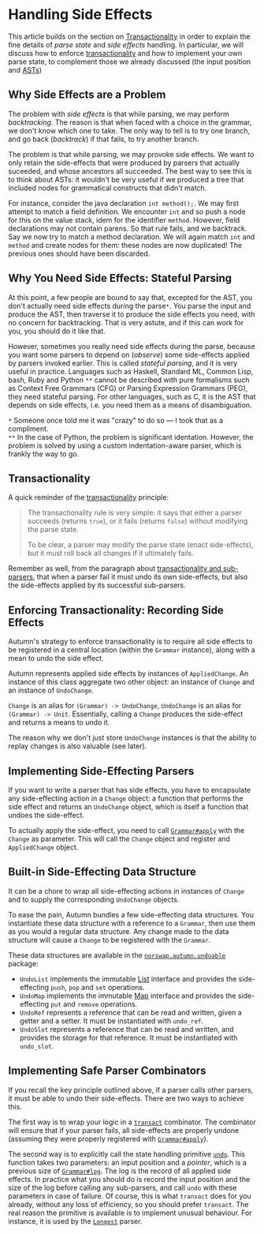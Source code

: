 # Handling Side Effects

This article builds on the section on [Transactionality] in order to explain the fine details
of *parse state* and *side effects* handling. In particular, we will discuss how to enforce
[transactionality] and how to implement your own parse state, to complement those we already
discussed (the input position and [ASTs])

[Transactionality]: transactionality.md
[transactionality]: transactionality.md#the-transactionality-principle

[ASTs]: ast.md

## Why Side Effects are a Problem

The problem with *side effects* is that while parsing, we may perform *backtracking*. The reason
is that when faced with a choice in the grammar, we don't know which one to take. The only way to
tell is to try one branch, and go back (*backtrack*) if that fails, to try another branch.

The problem is that while parsing, we may provoke side effects. We want to only retain the
side-effects that were produced by parsers that actually suceeded, and whose ancestors all
succeeded. The best way to see this is to think about ASTs: it wouldn't be very useful if we
produced a tree that included nodes for grammatical constructs that didn't match.

For instance, consider the java declaration `int method();`. We may first attempt to match a field
definition. We encounter `int` and so push a node for this on the value stack, idem for the
identifier `method`. However, field declarations may not contain parens. So that rule fails, and
we backtrack. Say we now try to match a method declaration. We will again match `int` and `method`
and create nodes for them: these nodes are now duplicated! The previous ones should have been
discarded.

## Why You Need Side Effects: Stateful Parsing

At this point, a few people are bound to say that, excepted for the AST, you don't actually need
side effects during the parse`*`. You parse the input and produce the AST, then traverse it to
produce the side effects you need, with no concern for backtracking. That is very astute, and if
this can work for you, you should do it like that.

However, sometimes you really need side effects during the parse, because you want some parsers to
depend on (*observe*) some side-effects applied by parsers invoked earlier. This is called *stateful
parsing*, and it is very useful in practice. Languages such as Haskell, Standard ML, Common Lisp,
bash, Ruby and Python `**` cannot be described with pure formalisms such as Context Free Grammars
(CFG) or Parsing Expression Grammars (PEG), they need stateful parsing. For other languages, such as
C, it is the AST that depends on side effects, i.e. you need them as a means of disambiguation.

`*` Someone once told me it was "crazy" to do so — I took that as a compliment.  
`**` In the case of Python, the problem is significant identation. However, the problem is
solved by using a custom indentation-aware parser, which is frankly the way to go.

## Transactionality

A quick reminder of the [transactionality] principle:

> The transactionality rule is very simple: it says that either a parser succeeds (returns `true`), or
> it fails (returns `false`) without modifying the parse state.
>
>  To be clear, a parser may modify the parse state (enact side-effects), but it must roll back all
>  changes if it ultimately fails.

Remember as well, from the paragraph about [transactionality and sub-parsers], that when
a parser fail it must undo its own side-effects, but also the side-effects applied by its
successful sub-parsers.

[transactionality and sub-parsers]: transactionality.md#transactionality-and-sub-parsers

## Enforcing Transactionality: Recording Side Effects

Autumn's strategy to enforce transactionality is to require all side effects to be registered in a
central location (within the `Grammar` instance), along with a mean to undo the side effect.

Autumn represents applied side effects by instances of `AppliedChange`. An instance of this class
aggregate two other object: an instance of `Change` and an instance of `UndoChange`.

`Change` is an alias for `(Grammar) -> UndoChange`, `UndoChange` is an alias for `(Grammar) ->
Unit`. Essentially, calling a `Change` produces the side-effect and returns a means to undo it.

The reason why we don't just store `UndoChange` instances is that the ability to replay changes
is also valuable (see later).

## Implementing Side-Effecting Parsers

If you want to write a parser that has side effects, you have to encapsulate any side-effecting
action in a `Change` object: a function that performs the side effect and returns an `UndoChange`
object, which is itself a function that undoes the side-effect.

To actually apply the side-effect, you need to call [`Grammar#apply`] with the `Change` as
parameter. This will call the `Change` object and register and `AppliedChange` object.
 
[`Grammar#apply`]: ../API/grammar.md#apply

## Built-in Side-Effecting Data Structure

It can be a chore to wrap all side-effecting actions in instances of `Change` and to supply
the corresponding `UndoChange` objects.

To ease the pain, Autumn bundles a few side-effecting data structures. You instantiate
these data structure with a reference to a `Grammar`, then use them as you would a regular
data structure. Any change made to the data structure will cause a `Change` to be registered with
the `Grammar`.

These data structures are available in the [`norswap.autumn.undoable`] package:

- `UndoList` implements the immutable [List] interface and provides the side-effecting `push`,
  `pop` and `set` operations.
- `UndoMap` implements the immutable [Map] interface and provides the side-effecting
  `put` and `remove` operations.
- `UndoRef` represents a reference that can be read and written, given a getter and a setter.
  It must be instantiated with `undo_ref`.
- `UndoSlot` represents a reference that can be read and written, and provides the storage for
  that reference. It must be instantiated with `undo_slot`.

[List]: https://kotlinlang.org/api/latest/jvm/stdlib/kotlin.collections/-list/
[Map]: https://kotlinlang.org/api/latest/jvm/stdlib/kotlin.collections/-map/
[`norswap.autumn.undoable`]: ../API/undoable/README.md
 
## Implementing Safe Parser Combinators

If you recall the key principle outlined above, if a parser calls other parsers, it must be able
to undo their side-effects. There are two ways to achieve this.

The first way is to  wrap your logic in a [`transact`] combinator. The combinator will ensure that
if your parser fails, all side-effects are properly undone (assuming they were properly registered
with [`Grammar#apply`]).

The second way is to explicitly call the state handling primitive [`undo`]. This function takes two
parameters: an input position and a *pointer*, which is a previous size of [`Grammar#log`]. The log
is the record of all applied side effects. In practice what you should do is record the input
position and the size of the log before calling any sub-parsers, and call `undo` with these
parameters in case of failure. Of course, this is what `transact` does for you already, without any
loss of efficiency, so you should prefer `transact`. The real reason the primitive is available
is to implement unusual behaviour. For instance, it is used by the [`Longest`] parser.

[`transact`]: ../API/parsers/misc.md#transact
[`undo`]: ../API/grammar.md#undo
[`Grammar#log`]: ../API/grammar.md#log
[`Longest`]: ../API/parsers/choice.md#Longest